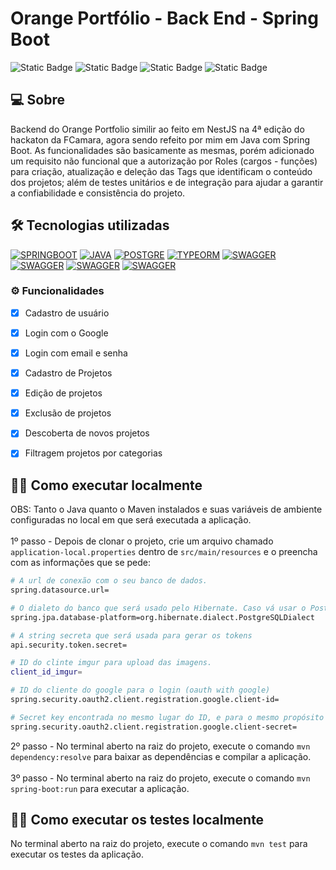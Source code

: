 # Orange Portfólio - Back End - Spring Boot

![Static Badge](https://img.shields.io/badge/Spring_Boot-orange)
![Static Badge](https://img.shields.io/badge/Java_21-orange)
![Static Badge](https://img.shields.io/badge/JUnit-orange)
![Static Badge](https://img.shields.io/badge/Mockito-orange)

## 💻 Sobre
Backend do Orange Portfolio similir ao feito em NestJS na 4ª edição do hackaton da FCamara, agora sendo refeito por mim em Java com Spring Boot. As funcionalidades são basicamente as mesmas, porém adicionado um requisito não funcional que a autorização por Roles (cargos - funções) para criação, atualização e deleção das Tags que identificam o conteúdo dos projetos; além de testes unitários e de integração para ajudar a garantir a confiabilidade e consistência do projeto.

## 🛠️ Tecnologias utilizadas
<a href="https://spring.io/projects/spring-boot"><img alt="SPRINGBOOT" src="https://img.shields.io/badge/spring-ff5522?style=for-the-badge&logo=spring&logoColor=white"></a>
<a href="https://docs.oracle.com/en/java/javase/21/"><img alt="JAVA" src="https://img.shields.io/badge/Java-FF5722?style=for-the-badge&logo=java&logoColor=white"></a>
<a href="https://www.postgresql.org/"><img alt="POSTGRE" src="https://img.shields.io/badge/postgresql-ff5522?style=for-the-badge&logo=postgresql&logoColor=white"></a>
<a href="https://junit.org/junit5/"><img alt="TYPEORM" src="https://img.shields.io/badge/JUnit-FF5722?style=for-the-badge&logo=junit5&logoColor=white"></a>
<a href="https://site.mockito.org/"><img alt="SWAGGER" src="https://img.shields.io/badge/Mockito-FF5722?style=for-the-badge&logo=mockito&logoColor=white"></a>
<a href="[https://site.mockito.org/](https://www.h2database.com/)"><img alt="SWAGGER" src="https://img.shields.io/badge/H2-FF5722?style=for-the-badge&logo=h2&logoColor=white"></a>
<a href="[https://site.mockito.org/](https://www.h2database.com/)"><img alt="SWAGGER" src="https://img.shields.io/badge/Hibernate-FF5722?style=for-the-badge&logo=hibernate&logoColor=white"></a>
<a href="[https://site.mockito.org/](https://www.h2database.com/)"><img alt="SWAGGER" src="https://img.shields.io/badge/JPA-FF5722?style=for-the-badge&logo=java&logoColor=white"></a>


### ⚙️ Funcionalidades

- [x] Cadastro de usuário
- [x] Login com o Google
- [x] Login com email e senha
- [x] Cadastro de Projetos
- [x] Edição de projetos
- [x] Exclusão de projetos
- [x] Descoberta de novos projetos
- [x] Filtragem projetos por categorias


## 👨‍💻 Como executar localmente
OBS: Tanto o Java quanto o Maven instalados e suas variáveis de ambiente configuradas no local em que será executada a aplicação. <br><br>
1º passo - Depois de clonar o projeto, crie um arquivo chamado `application-local.properties` dentro de `src/main/resources` e o preencha com as informações que se pede:
```bash
# A url de conexão com o seu banco de dados.
spring.datasource.url=

# O dialeto do banco que será usado pelo Hibernate. Caso vá usar o PostgreSQL, não é necessário alterar essa informação.
spring.jpa.database-platform=org.hibernate.dialect.PostgreSQLDialect

# A string secreta que será usada para gerar os tokens
api.security.token.secret=

# ID do clinte imgur para upload das imagens.
client_id_imgur=

# ID do cliente do google para o login (oauth with google)
spring.security.oauth2.client.registration.google.client-id=

# Secret key encontrada no mesmo lugar do ID, e para o mesmo propósito
spring.security.oauth2.client.registration.google.client-secret=
```
2º passo - No terminal aberto na raiz do projeto, execute o comando `mvn dependency:resolve` para baixar as dependências e compilar a aplicação.<br><br>
3º passo - No terminal aberto na raiz do projeto, execute o comando `mvn spring-boot:run` para executar a aplicação.


## 👨‍💻 Como executar os testes localmente
No terminal aberto na raiz do projeto, execute o comando `mvn test` para executar os testes da aplicação.
